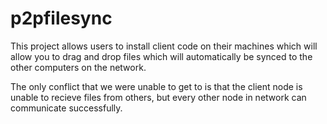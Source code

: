 # p2pfilesync
This project allows users to install client code on their machines which will allow you to drag and drop files which will automatically be synced to the other computers on the network.

The only conflict that we were unable to get to is that the client node is unable to recieve files from others, but every other node in network can communicate successfully. 
